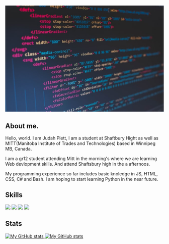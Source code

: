 ![code](img/code.jpg "code")

## About me.

Hello, world. I am Judah Plett, I am a student at Shaftbury Hight as well as
MITT(Manitoba Institute of Trades and Technologies) based in Winnipeg MB, Canada.

I am a gr12 student attending Mitt
in the morning's where we are learning Web devlopment skills. And attend Shaftsbury high in the a afternoos. 

My programming experience so far includes basic knoledge in JS, HTML, CSS, C# and Bash.
I am hoping to start learning Python in the near future.


## Skills


![](https://img.shields.io/badge/code-javascript-informational?style=for-the-badge&logo=javascript&logoColor=white&color=15d3d)
![](https://img.shields.io/badge/web-html-informational?style=for-the-badge&logo=html5&logoColor=white&color=15d3d)
![](https://img.shields.io/badge/web-css-informational?style=for-the-badge&logo=css3&logoColor=white&color=15d3d)
![](https://img.shields.io/badge/code-c#-informational?style=for-the-badge&logoColor=white&color=15d3d)


## Stats

<a href="https://github.com/juplett">
  <img height="205px" align="center" src="https://github-readme-stats.vercel.app/api?username=juplett&theme=vue&show_icons=true" alt="My GitHub stats" />
</a>
<a href="https://github.com/juplett">
  <img align="center" src="https://github-readme-stats.vercel.app/api/top-langs/?username=juplett&theme=vue&hide=Ruby&show_icons=true&langs_count=3" alt="My 
  GitHub stats"/>
</a>
